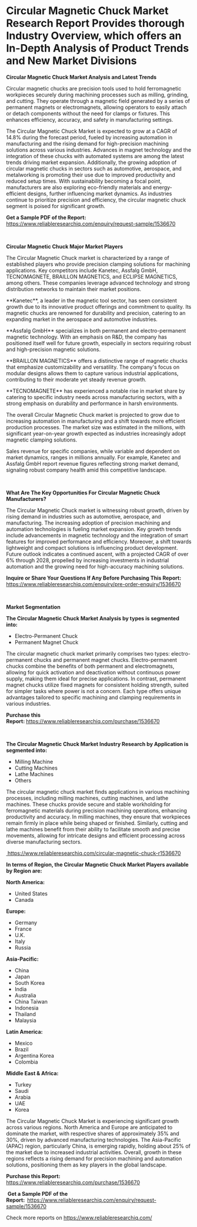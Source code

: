 <p><h1>Circular Magnetic Chuck Market Research Report Provides thorough Industry Overview, which offers an In-Depth Analysis of Product Trends and New Market Divisions</h1></p><p><strong>Circular Magnetic Chuck Market Analysis and Latest Trends</strong></p>
<p><p>Circular magnetic chucks are precision tools used to hold ferromagnetic workpieces securely during machining processes such as milling, grinding, and cutting. They operate through a magnetic field generated by a series of permanent magnets or electromagnets, allowing operators to easily attach or detach components without the need for clamps or fixtures. This enhances efficiency, accuracy, and safety in manufacturing settings.</p><p>The Circular Magnetic Chuck Market is expected to grow at a CAGR of 14.8% during the forecast period, fueled by increasing automation in manufacturing and the rising demand for high-precision machining solutions across various industries. Advances in magnet technology and the integration of these chucks with automated systems are among the latest trends driving market expansion. Additionally, the growing adoption of circular magnetic chucks in sectors such as automotive, aerospace, and metalworking is promoting their use due to improved productivity and reduced setup times. With sustainability becoming a focal point, manufacturers are also exploring eco-friendly materials and energy-efficient designs, further influencing market dynamics. As industries continue to prioritize precision and efficiency, the circular magnetic chuck segment is poised for significant growth.</p></p>
<p><strong>Get a Sample PDF of the Report:&nbsp;</strong> <a href="https://www.reliableresearchiq.com/enquiry/request-sample/1536670?utm_campaign=2810&utm_medium=2&utm_source=Github&utm_content=ia&utm_term=11042025&utm_id=circular-magnetic-chuck">https://www.reliableresearchiq.com/enquiry/request-sample/1536670</a></p>
<p>&nbsp;</p>
<p><strong>Circular Magnetic Chuck Major Market Players</strong></p>
<p><p>The Circular Magnetic Chuck market is characterized by a range of established players who provide precision clamping solutions for machining applications. Key competitors include Kanetec, Assfalg GmbH, TECNOMAGNETE, BRAILLON MAGNETICS, and ECLIPSE MAGNETICS, among others. These companies leverage advanced technology and strong distribution networks to maintain their market positions.</p><p>**Kanetec**, a leader in the magnetic tool sector, has seen consistent growth due to its innovative product offerings and commitment to quality. Its magnetic chucks are renowned for durability and precision, catering to an expanding market in the aerospace and automotive industries.</p><p>**Assfalg GmbH** specializes in both permanent and electro-permanent magnetic technology. With an emphasis on R&D, the company has positioned itself well for future growth, especially in sectors requiring robust and high-precision magnetic solutions.</p><p>**BRAILLON MAGNETICS** offers a distinctive range of magnetic chucks that emphasize customizability and versatility. The company's focus on modular designs allows them to capture various industrial applications, contributing to their moderate yet steady revenue growth.</p><p>**TECNOMAGNETE** has experienced a notable rise in market share by catering to specific industry needs across manufacturing sectors, with a strong emphasis on durability and performance in harsh environments.</p><p>The overall Circular Magnetic Chuck market is projected to grow due to increasing automation in manufacturing and a shift towards more efficient production processes. The market size was estimated in the millions, with significant year-on-year growth expected as industries increasingly adopt magnetic clamping solutions.</p><p>Sales revenue for specific companies, while variable and dependent on market dynamics, ranges in millions annually. For example, Kanetec and Assfalg GmbH report revenue figures reflecting strong market demand, signaling robust company health amid this competitive landscape.</p></p>
<p>&nbsp;</p>
<p><strong>What Are The Key Opportunities For Circular Magnetic Chuck Manufacturers?</strong></p>
<p><p>The Circular Magnetic Chuck market is witnessing robust growth, driven by rising demand in industries such as automotive, aerospace, and manufacturing. The increasing adoption of precision machining and automation technologies is fueling market expansion. Key growth trends include advancements in magnetic technology and the integration of smart features for improved performance and efficiency. Moreover, a shift towards lightweight and compact solutions is influencing product development. Future outlook indicates a continued ascent, with a projected CAGR of over 6% through 2028, propelled by increasing investments in industrial automation and the growing need for high-accuracy machining solutions.</p></p>
<p><strong>Inquire or Share Your Questions If Any Before Purchasing This Report:</strong> <a href="https://www.reliableresearchiq.com/enquiry/pre-order-enquiry/1536670?utm_campaign=2810&utm_medium=2&utm_source=Github&utm_content=ia&utm_term=11042025&utm_id=circular-magnetic-chuck">https://www.reliableresearchiq.com/enquiry/pre-order-enquiry/1536670</a></p>
<p>&nbsp;</p>
<p><strong>Market Segmentation</strong></p>
<p><strong>The Circular Magnetic Chuck Market Analysis by types is segmented into:</strong></p>
<p><ul><li>Electro-Permanent Chuck</li><li>Permanent Magnet Chuck</li></ul></p>
<p><p>The circular magnetic chuck market primarily comprises two types: electro-permanent chucks and permanent magnet chucks. Electro-permanent chucks combine the benefits of both permanent and electromagnets, allowing for quick activation and deactivation without continuous power supply, making them ideal for precise applications. In contrast, permanent magnet chucks utilize fixed magnets for consistent holding strength, suited for simpler tasks where power is not a concern. Each type offers unique advantages tailored to specific machining and clamping requirements in various industries.</p></p>
<p><strong>Purchase this Report:&nbsp;</strong><a href="https://www.reliableresearchiq.com/purchase/1536670?utm_campaign=2810&utm_medium=2&utm_source=Github&utm_content=ia&utm_term=11042025&utm_id=circular-magnetic-chuck">https://www.reliableresearchiq.com/purchase/1536670</a></p>
<p>&nbsp;</p>
<p><strong>The Circular Magnetic Chuck Market Industry Research by Application is segmented into:</strong></p>
<p><ul><li>Milling Machine</li><li>Cutting Machines</li><li>Lathe Machines</li><li>Others</li></ul></p>
<p><p>The circular magnetic chuck market finds applications in various machining processes, including milling machines, cutting machines, and lathe machines. These chucks provide secure and stable workholding for ferromagnetic materials during precision machining operations, enhancing productivity and accuracy. In milling machines, they ensure that workpieces remain firmly in place while being shaped or finished. Similarly, cutting and lathe machines benefit from their ability to facilitate smooth and precise movements, allowing for intricate designs and efficient processing across diverse manufacturing sectors.</p></p>
<p><a href="https://www.reliableresearchiq.com/circular-magnetic-chuck-r1536670?utm_campaign=2810&utm_medium=2&utm_source=Github&utm_content=ia&utm_term=11042025&utm_id=circular-magnetic-chuck">&nbsp;https://www.reliableresearchiq.com/circular-magnetic-chuck-r1536670</a></p>
<p><strong>In terms of Region, the Circular Magnetic Chuck Market Players available by Region are:</strong></p>
<p>
    <p> <strong> North America: </strong>
        <ul>
            <li>United States</li>
            <li>Canada</li>
        </ul>
        </p> 
    <p> <strong> Europe: </strong>
        <ul>
            <li>Germany</li>
            <li>France</li>
            <li>U.K.</li>
            <li>Italy</li>
            <li>Russia</li>
        </ul>
        </p> 
    <p> <strong> Asia-Pacific: </strong>
        <ul>
            <li>China</li>
            <li>Japan</li>
            <li>South Korea</li>
            <li>India</li>
            <li>Australia</li>
            <li>China Taiwan</li>
            <li>Indonesia</li>
            <li>Thailand</li>
            <li>Malaysia</li>
        </ul>
        </p> 
    <p> <strong> Latin America: </strong>
        <ul>
            <li>Mexico</li>
            <li>Brazil</li>
            <li>Argentina Korea</li>
            <li>Colombia</li>
        </ul>
        </p> 
    <p> <strong> Middle East & Africa: </strong>
        <ul>
            <li>Turkey</li>
            <li>Saudi</li>
            <li>Arabia</li>
            <li>UAE</li>
            <li>Korea</li>
        </ul>
    </p>
    </p>
<p><p>The Circular Magnetic Chuck Market is experiencing significant growth across various regions. North America and Europe are anticipated to dominate the market, with respective shares of approximately 35% and 30%, driven by advanced manufacturing technologies. The Asia-Pacific (APAC) region, particularly China, is emerging rapidly, holding about 25% of the market due to increased industrial activities. Overall, growth in these regions reflects a rising demand for precision machining and automation solutions, positioning them as key players in the global landscape.</p></p>
<p><strong>Purchase this Report: </strong><a href="https://www.reliableresearchiq.com/purchase/1536670?utm_campaign=2810&utm_medium=2&utm_source=Github&utm_content=ia&utm_term=11042025&utm_id=circular-magnetic-chuck">https://www.reliableresearchiq.com/purchase/1536670</a></p>
<p>&nbsp;<strong>Get a Sample PDF of the Report:&nbsp;&nbsp;</strong><a href="https://www.reliableresearchiq.com/enquiry/request-sample/1536670?utm_campaign=2810&utm_medium=2&utm_source=Github&utm_content=ia&utm_term=11042025&utm_id=circular-magnetic-chuck">https://www.reliableresearchiq.com/enquiry/request-sample/1536670</a></p>
<p><strong></strong></p>
<p>Check more reports on <a href="https://www.reliableresearchiq.com/?utm_campaign=2810&utm_medium=2&utm_source=Github&utm_content=ia&utm_term=11042025&utm_id=circular-magnetic-chuck">https://www.reliableresearchiq.com/</a></p>